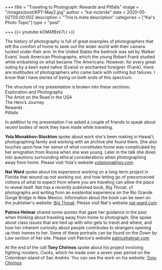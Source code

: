 +++
title = "Traveling to Photograph: Rewards and Pitfalls"
image = "/images/post/KPT-May2.jpg"
author = "kai mcbride"
date = 2020-05-02T05:00:00Z
description = "This is meta description"
categories = ["Kai's Photo Topic"]
type = "post"

+++
{{< youtube kOMAfBzk7LI >}}

The history of photography is full of great examples of photographers that left the
comfort of home to seek out the wider world with their camera tucked under their
arm. In the United States the bedrock was set by Walker Evans' book American Photographs, 
which the young Robert Frank studied while embarking on what became The Americans.
However, for every great outing by a keen eyed native (Evans) or enchanted foreigner (Frank),
there are multitudes of photographers who came back with nothing but failures.
I know that I have stories of being on both ends of this spectrum.

The structure of my presentation is broken into these sections:<br>
Exploration and Photography <br>
The Artist on the Road in the USA<br>
The Hero’s Journey<br>
Rewards<br>
Pitfalls<br>

In addition to my presentation I've asked a couple of friends to speak about recent bodies
of work they have made while traveling.

__Yola Monakhov-Stockton__ spoke about work she's been making in Hawai'i, photographing
family and working with an archive she found there. She also touches upon how her
sense of what constitutes home was complicated by her emigration from Russia when she was young.
Later in the talk she dives into questions surrounding ethical considerations when photographing away from home.
Please visit Yola's website [yolamonakhov.com](http://www.yolamonakhov.com/)

__Nat Ward__ spoke about his experience working on a long-term project in Florida that wound
up not working out, and how letting go of preconceived notions of what to expect from
where you are traveling can allow the place to reveal itself. Nat has a recently
published book, Big Throat, of photographs and writing from an existential experience 
on the Rio Grande Gorge Bridge in New Mexico. Information about the book can be seen on the
publisher's website: [Big Throat](https://www.krisgravesprojects.com/book/bigthroat).
Please visit Nat's website [nat-ward.com](http://nat-ward.com)

__Patrice Helmar__ shared some quotes that gave her guidance in the past when thinking
about traveling away from home to photograph. She spoke about class issues that 
are tied up with who gets to travel and where, and how her inherent curiosity about
people contributes to strangers opening up their homes to her. Some of these
portraits can be found on the _Down by Law_ section of her site. Please visit
Patrice's website [patricehelmar.com](http://patricehelmar.com)

At the end of the call __Tony Chirinos__ spoke about his project involving
fighting roosters, _Cocks_, which he made over a seven year period on the Colombian island of
San Andrés. You can see the work on his website: [Tony Chirinos](https://www.tonychirinos.com/#/cocks/)
